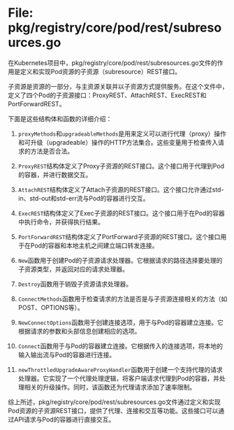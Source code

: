 # File: pkg/registry/core/pod/rest/subresources.go

在Kubernetes项目中，pkg/registry/core/pod/rest/subresources.go文件的作用是定义和实现Pod资源的子资源（subresource）REST接口。

子资源是资源的一部分，与主资源关联并以子资源方式提供服务。在这个文件中，定义了四个Pod的子资源接口：ProxyREST、AttachREST、ExecREST和PortForwardREST。

下面是这些结构体和函数的详细介绍：

1. `proxyMethods`和`upgradeableMethods`是用来定义可以进行代理（proxy）操作和可升级（upgradeable）操作的HTTP方法集合。这些变量用于检查传入请求的方法是否合法。

2. `ProxyREST`结构体定义了Proxy子资源的REST接口。这个接口用于代理到Pod的容器，并进行数据交互。

3. `AttachREST`结构体定义了Attach子资源的REST接口。这个接口允许通过std-in、std-out和std-err流与Pod的容器进行交互。

4. `ExecREST`结构体定义了Exec子资源的REST接口。这个接口用于在Pod的容器中执行命令，并获得执行结果。

5. `PortForwardREST`结构体定义了PortForward子资源的REST接口。这个接口用于在Pod的容器和本地主机之间建立端口转发连接。

6. `New`函数用于创建Pod的子资源请求处理器。它根据请求的路径选择要处理的子资源类型，并返回对应的请求处理器。

7. `Destroy`函数用于销毁子资源请求处理器。

8. `ConnectMethods`函数用于检查请求的方法是否是与子资源连接相关的方法（如POST、OPTIONS等）。

9. `NewConnectOptions`函数用于创建连接选项，用于与Pod的容器建立连接。它根据请求的参数和头部信息创建相应的选项。

10. `Connect`函数用于与Pod的容器建立连接。它根据传入的连接选项，将本地的输入输出流与Pod的容器进行连接。

11. `newThrottledUpgradeAwareProxyHandler`函数用于创建一个支持代理的请求处理器。它实现了一个代理处理逻辑，将客户端请求代理到Pod的容器，并处理相关的升级操作。同时，该函数还为代理请求添加了速率限制。

综上所述，pkg/registry/core/pod/rest/subresources.go文件通过定义和实现Pod资源的子资源REST接口，提供了代理、连接和交互等功能。这些接口可以通过API请求与Pod的容器进行直接交互。

